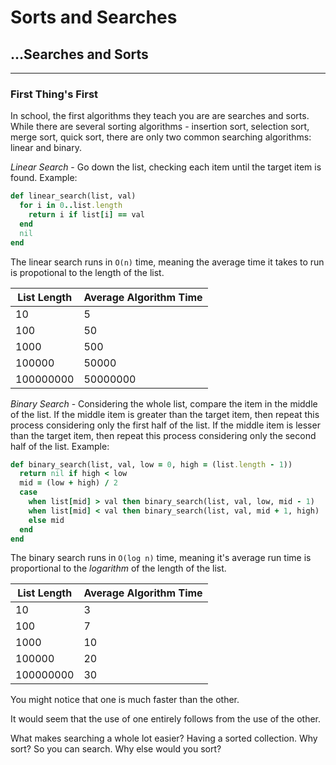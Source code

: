 # Sorts and Searches

## ...Searches and Sorts

---

### First Thing's First

In school, the first algorithms they teach you are are searches and sorts. While there are several sorting algorithms - insertion sort, selection sort, merge sort, quick sort, there are only two common searching algorithms: linear and binary.

*Linear Search* - Go down the list, checking each item until the target item is found. Example:

```ruby
def linear_search(list, val)
  for i in 0..list.length
    return i if list[i] == val
  end
  nil
end
```

The linear search runs in `O(n)` time, meaning the average time it takes to run is propotional to the length of the list.

| List Length | Average Algorithm Time |
|-------------|------------------------|
| 10          | 5                      |
| 100         | 50                     |
| 1000        | 500                    |
| 100000      | 50000                  |
| 100000000   | 50000000               |

*Binary Search* - Considering the whole list, compare the item in the middle of the list. If the middle item is greater than the target item, then repeat this process considering only the first half of the list. If the middle item is lesser than the target item, then repeat this process considering only the second half of the list. Example:

```ruby
def binary_search(list, val, low = 0, high = (list.length - 1))
  return nil if high < low
  mid = (low + high) / 2
  case
    when list[mid] > val then binary_search(list, val, low, mid - 1)
    when list[mid] < val then binary_search(list, val, mid + 1, high)
    else mid
  end
end
```

The binary search runs in `O(log n)` time, meaning it's average run time is proportional to the _logarithm_ of the length of the list.

| List Length | Average Algorithm Time |
|-------------|------------------------|
| 10          | 3                      |
| 100         | 7                      |
| 1000        | 10                     |
| 100000      | 20                     |
| 100000000   | 30                     |

You might notice that one is much faster than the other.

It would seem that the use of one entirely follows from the use of the other.
 
What makes searching a whole lot easier? Having a sorted collection.
Why sort? So you can search.
Why else would you sort?